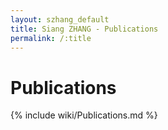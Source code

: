 ```yaml
---
layout: szhang_default 
title: Siang ZHANG - Publications
permalink: /:title
---
```


# Publications

{% include wiki/Publications.md %}